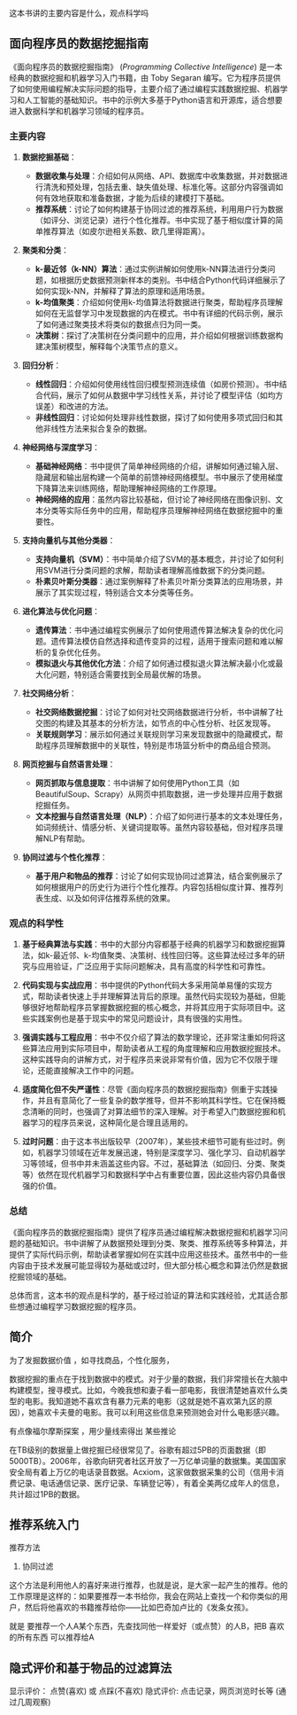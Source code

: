 
这本书讲的主要内容是什么，观点科学吗

## 面向程序员的数据挖掘指南

《面向程序员的数据挖掘指南》 (*Programming Collective Intelligence*) 是一本经典的数据挖掘和机器学习入门书籍，由 Toby Segaran 编写。它为程序员提供了如何使用编程解决实际问题的指导，主要介绍了通过编程实践数据挖掘、机器学习和人工智能的基础知识。书中的示例大多基于Python语言和开源库，适合想要进入数据科学和机器学习领域的程序员。

### 主要内容

1. **数据挖掘基础**：
   - **数据收集与处理**：介绍如何从网络、API、数据库中收集数据，并对数据进行清洗和预处理，包括去重、缺失值处理、标准化等。这部分内容强调如何有效地获取和准备数据，才能为后续的建模打下基础。
   - **推荐系统**：讨论了如何构建基于协同过滤的推荐系统，利用用户行为数据（如评分、浏览记录）进行个性化推荐。书中实现了基于相似度计算的简单推荐算法（如皮尔逊相关系数、欧几里得距离）。

2. **聚类和分类**：
   - **k-最近邻（k-NN）算法**：通过实例讲解如何使用k-NN算法进行分类问题，如根据历史数据预测新样本的类别。书中结合Python代码详细展示了如何实现k-NN，并解释了算法的原理和适用场景。
   - **k-均值聚类**：介绍如何使用k-均值算法将数据进行聚类，帮助程序员理解如何在无监督学习中发现数据的内在模式。书中有详细的代码示例，展示了如何通过聚类技术将类似的数据点归为同一类。
   - **决策树**：探讨了决策树在分类问题中的应用，并介绍如何根据训练数据构建决策树模型，解释每个决策节点的意义。

3. **回归分析**：
   - **线性回归**：介绍如何使用线性回归模型预测连续值（如房价预测）。书中结合代码，展示了如何从数据中学习线性关系，并讨论了模型评估（如均方误差）和改进的方法。
   - **非线性回归**：讨论如何处理非线性数据，探讨了如何使用多项式回归和其他非线性方法来拟合复杂的数据。

4. **神经网络与深度学习**：
   - **基础神经网络**：书中提供了简单神经网络的介绍，讲解如何通过输入层、隐藏层和输出层构建一个简单的前馈神经网络模型。书中展示了使用梯度下降算法来训练网络，帮助理解神经网络的工作原理。
   - **神经网络的应用**：虽然内容比较基础，但讨论了神经网络在图像识别、文本分类等实际任务中的应用，帮助程序员理解神经网络在数据挖掘中的重要性。

5. **支持向量机与其他分类器**：
   - **支持向量机（SVM）**：书中简单介绍了SVM的基本概念，并讨论了如何利用SVM进行分类问题的求解，帮助读者理解高维数据下的分类问题。
   - **朴素贝叶斯分类器**：通过案例解释了朴素贝叶斯分类算法的应用场景，并展示了其实现过程，特别适合文本分类等任务。

6. **进化算法与优化问题**：
   - **遗传算法**：书中通过编程实例展示了如何使用遗传算法解决复杂的优化问题。遗传算法模仿自然选择和遗传变异的过程，适用于搜索问题和难以解析的复杂优化任务。
   - **模拟退火与其他优化方法**：介绍了如何通过模拟退火算法解决最小化或最大化问题，特别适合需要找到全局最优解的场景。

7. **社交网络分析**：
   - **社交网络数据挖掘**：讨论了如何对社交网络数据进行分析，书中讲解了社交图的构建及其基本的分析方法，如节点的中心性分析、社区发现等。
   - **关联规则学习**：展示如何通过关联规则学习来发现数据中的隐藏模式，帮助程序员理解数据中的关联性，特别是市场篮分析中的商品组合预测。

8. **网页挖掘与自然语言处理**：
   - **网页抓取与信息提取**：书中讲解了如何使用Python工具（如BeautifulSoup、Scrapy）从网页中抓取数据，进一步处理并应用于数据挖掘任务。
   - **文本挖掘与自然语言处理（NLP）**：介绍了如何进行基本的文本处理任务，如词频统计、情感分析、关键词提取等。虽然内容较基础，但对程序员理解NLP有帮助。

9. **协同过滤与个性化推荐**：
   - **基于用户和物品的推荐**：讨论了如何实现协同过滤算法，结合案例展示了如何根据用户的历史行为进行个性化推荐。内容包括相似度计算、推荐列表生成、以及如何评估推荐系统的效果。

### 观点的科学性

1. **基于经典算法与实践**：书中的大部分内容都基于经典的机器学习和数据挖掘算法，如k-最近邻、k-均值聚类、决策树、线性回归等。这些算法经过多年的研究与应用验证，广泛应用于实际问题解决，具有高度的科学性和可靠性。
   
2. **代码实现与实战应用**：书中提供的Python代码大多采用简单易懂的实现方式，帮助读者快速上手并理解算法背后的原理。虽然代码实现较为基础，但能够很好地帮助程序员掌握数据挖掘的核心概念，并将其应用于实际项目中。这些实践案例也是基于现实中的常见问题设计，具有很强的实用性。

3. **强调实践与工程应用**：书中不仅介绍了算法的数学理论，还非常注重如何将这些算法应用到实际项目中，帮助读者从工程的角度理解和应用数据挖掘技术。这种实践导向的讲解方式，对于程序员来说非常有价值，因为它不仅限于理论，还能直接解决工作中的问题。

4. **适度简化但不失严谨性**：尽管《面向程序员的数据挖掘指南》侧重于实践操作，并且有意简化了一些复杂的数学推导，但并不影响其科学性。它在保持概念清晰的同时，也强调了对算法细节的深入理解。对于希望入门数据挖掘和机器学习的程序员来说，这种简化是合理且适用的。

5. **过时问题**：由于这本书出版较早（2007年），某些技术细节可能有些过时。例如，机器学习领域在近年发展迅速，特别是深度学习、强化学习、自动机器学习等领域，但书中并未涵盖这些内容。不过，基础算法（如回归、分类、聚类等）依然在现代机器学习和数据科学中占有重要位置，因此这些内容仍具备很强的价值。

### 总结

《面向程序员的数据挖掘指南》提供了程序员通过编程解决数据挖掘和机器学习问题的基础知识。书中讲解了从数据预处理到分类、聚类、推荐系统等多种算法，并提供了实际代码示例，帮助读者掌握如何在实践中应用这些技术。虽然书中的一些内容由于技术发展可能显得较为基础或过时，但大部分核心概念和算法仍然是数据挖掘领域的基础。

总体而言，这本书的观点是科学的，基于经过验证的算法和实践经验，尤其适合那些想通过编程学习数据挖掘的程序员。


## 简介

为了发掘数据价值 ，如寻找商品，个性化服务，


数据挖掘的重点在于找到数据中的模式。对于少量的数据，我们非常擅长在大脑中构建模型，搜寻模式。比如，今晚我想和妻子看一部电影，我很清楚她喜欢什么类型的电影。我知道她不喜欢含有暴力元素的电影（这就是她不喜欢第九区的原因），她喜欢卡夫曼的电影。我可以利用这些信息来预测她会对什么电影感兴趣。

 有点像福尔摩斯探案 ，用少量线索得出 某些推论

在TB级别的数据量上做挖掘已经很常见了。谷歌有超过5PB的页面数据（即5000TB）。2006年，谷歌向研究者社区开放了一万亿单词量的数据集。美国国家安全局有着上万亿的电话录音数据。Acxiom，这家做数据采集的公司（信用卡消费记录、电话通信记录、医疗记录、车辆登记等），有着全美两亿成年人的信息，共计超过1PB的数据。


## 推荐系统入门

推荐方法
1. 协同过滤

这个方法是利用他人的喜好来进行推荐，也就是说，是大家一起产生的推荐。他的工作原理是这样的：如果要推荐一本书给你，我会在网站上查找一个和你类似的用户，然后将他喜欢的书籍推荐给你——比如巴奇加卢比的《发条女孩》。

就是 要推荐一个人A某个东西，先查找同他一样爱好（或点赞）的人B，把B 喜欢的所有东西 可以推荐给A

## 隐式评价和基于物品的过滤算法

显示评价： 点赞(喜欢) 或 点踩(不喜欢)
隐式评价: 点击记录，网页浏览时长等 (通过几周观察)



